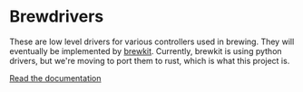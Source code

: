 # Brewdrivers
These are low level drivers for various controllers used in brewing. They will eventually be implemented by [brewkit](https://github.com/NavasotaBrewing/brewkit). Currently, brewkit is using python drivers, but we're moving to port them to rust, which is what this project is.

[Read the documentation](https://docs.rs/crate/brewdrivers/)
